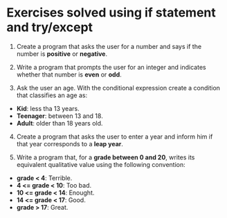 # Exercises solved using if statement and try/except

1. Create a program that asks the user for a number and says if the number is **positive** or **negative**.

2. Write a program that prompts the user for an integer and indicates whether that number is **even** or **odd**.

3. Ask the user an age. With the conditional expression create a condition that classifies an age as:

* **Kid**: less tha 13 years.
* **Teenager**: between 13 and 18.
* **Adult**: older than 18 years old.

4. Create a program that asks the user to enter a year and inform him if that year corresponds to a **leap year**.

5. Write a program that, for a **grade between 0 and 20**, writes its equivalent qualitative value using the following convention:

* **grade < 4**: Terrible.
* **4 <= grade < 10**: Too bad.
* **10 <= grade < 14**: Enought.
* **14 <= grade < 17**: Good.
* **grade > 17**: Great.
